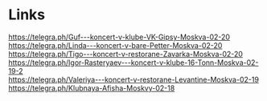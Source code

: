 
# Links
<a href='https://telegra.ph/Guf---koncert-v-klube-VK-Gipsy-Moskva-02-20' target='_blank'>https://telegra.ph/Guf---koncert-v-klube-VK-Gipsy-Moskva-02-20</a><br>
<a href='https://telegra.ph/Linda---koncert-v-bare-Petter-Moskva-02-20' target='_blank'>https://telegra.ph/Linda---koncert-v-bare-Petter-Moskva-02-20</a><br>
<a href='https://telegra.ph/Tigo---koncert-v-restorane-Zavarka-Moskva-02-20' target='_blank'>https://telegra.ph/Tigo---koncert-v-restorane-Zavarka-Moskva-02-20</a><br>
<a href='https://telegra.ph/Igor-Rasteryaev---koncert-v-klube-16-Tonn-Moskva-02-19-2' target='_blank'>https://telegra.ph/Igor-Rasteryaev---koncert-v-klube-16-Tonn-Moskva-02-19-2</a><br>
<a href='https://telegra.ph/Valeriya---koncert-v-restorane-Levantine-Moskva-02-19' target='_blank'>https://telegra.ph/Valeriya---koncert-v-restorane-Levantine-Moskva-02-19</a><br>
<a href='https://telegra.ph/Klubnaya-Afisha-Moskvy-02-18' target='_blank'>https://telegra.ph/Klubnaya-Afisha-Moskvy-02-18</a><br>
